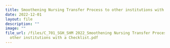 ```yaml
---
title: Smoothening Nursing Transfer Process to other institutions with a Checklist
date: 2022-12-01
layout: file
description: ""
image: ""
file_url: /files/C_701_SGH_SHM 2022_Smoothening Nursing Transfer Process to
  other institutions with a Checklist.pdf
---
```

